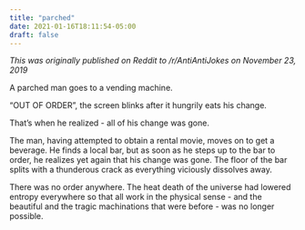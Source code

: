 ```yaml
---
title: "parched"
date: 2021-01-16T18:11:54-05:00
draft: false
---
```


*This was originally published on Reddit to /r/AntiAntiJokes on November 23, 2019*

A parched man goes to a vending machine.

“OUT OF ORDER”, the screen blinks after it hungrily eats his change.

That’s when he realized - all of his change was gone.

The man, having attempted to obtain a rental movie, moves on to get a beverage. He finds a local bar, but as soon as he steps up to the bar to order, he realizes yet again that his change was gone. The floor of the bar splits with a thunderous crack as everything viciously dissolves away.

There was no order anywhere. The heat death of the universe had lowered entropy everywhere so that all work in the physical sense - and the beautiful and the tragic machinations that were before - was no longer possible.

